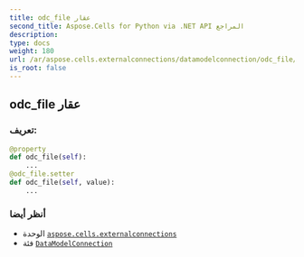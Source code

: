 ```yaml
---
title: odc_file عقار
second_title: Aspose.Cells for Python via .NET API المراجع
description:
type: docs
weight: 180
url: /ar/aspose.cells.externalconnections/datamodelconnection/odc_file/
is_root: false
---
```

##  odc_file عقار
###  تعريف:
```python
@property
def odc_file(self):
    ...
@odc_file.setter
def odc_file(self, value):
    ...
```

###  أنظر أيضا
* الوحدة [`aspose.cells.externalconnections`](../../)
* فئة [`DataModelConnection`](/cells/python-net/ar/aspose.cells.externalconnections/datamodelconnection)
